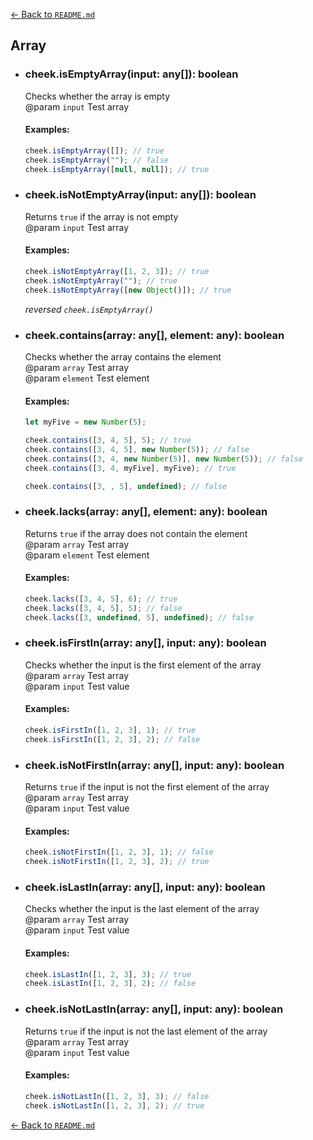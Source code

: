 [← Back to `README.md`](../README.md)

## Array
- ### cheek.isEmptyArray(input: any[]): boolean
  Checks whether the array is empty  
  @param `input` Test array  

  #### Examples:
  ```javascript
  cheek.isEmptyArray([]); // true
  cheek.isEmptyArray(""); // false
  cheek.isEmptyArray([null, null]); // true
  ```

- ### cheek.isNotEmptyArray(input: any[]): boolean
  Returns `true` if the array is not empty  
  @param `input` Test array  

  #### Examples:
  ```javascript
  cheek.isNotEmptyArray([1, 2, 3]); // true
  cheek.isNotEmptyArray(""); // true
  cheek.isNotEmptyArray([new Object()]); // true
  ```

  _reversed `cheek.isEmptyArray()`_  

- ### cheek.contains(array: any[], element: any): boolean
  Checks whether the array contains the element  
  @param `array` Test array  
  @param `element` Test element  

  #### Examples:
  ```javascript
  let myFive = new Number(5);

  cheek.contains([3, 4, 5], 5); // true
  cheek.contains([3, 4, 5], new Number(5)); // false
  cheek.contains([3, 4, new Number(5)], new Number(5)); // false
  cheek.contains([3, 4, myFive], myFive); // true

  cheek.contains([3, , 5], undefined); // false
  ```

- ### cheek.lacks(array: any[], element: any): boolean
  Returns `true` if the array does not contain the element  
  @param `array` Test array  
  @param `element` Test element  

  #### Examples:
  ```javascript
  cheek.lacks([3, 4, 5], 6); // true
  cheek.lacks([3, 4, 5], 5); // false
  cheek.lacks([3, undefined, 5], undefined); // false
  ```

- ### cheek.isFirstIn(array: any[], input: any): boolean
  Checks whether the input is the first element of the array  
  @param `array` Test array  
  @param `input` Test value  

  #### Examples:
  ```javascript
  cheek.isFirstIn([1, 2, 3], 1); // true
  cheek.isFirstIn([1, 2, 3], 2); // false
  ```

- ### cheek.isNotFirstIn(array: any[], input: any): boolean
  Returns `true` if the input is not the first element of the array  
  @param `array` Test array  
  @param `input` Test value  

  #### Examples:
  ```javascript
  cheek.isNotFirstIn([1, 2, 3], 1); // false
  cheek.isNotFirstIn([1, 2, 3], 2); // true
  ```

- ### cheek.isLastIn(array: any[], input: any): boolean
  Checks whether the input is the last element of the array  
  @param `array` Test array  
  @param `input` Test value  

  #### Examples:
  ```javascript
  cheek.isLastIn([1, 2, 3], 3); // true
  cheek.isLastIn([1, 2, 3], 2); // false
  ```

- ### cheek.isNotLastIn(array: any[], input: any): boolean
  Returns `true` if the input is not the last element of the array  
  @param `array` Test array  
  @param `input` Test value  

  #### Examples:
  ```javascript
  cheek.isNotLastIn([1, 2, 3], 3); // false
  cheek.isNotLastIn([1, 2, 3], 2); // true
  ```

[← Back to `README.md`](../README.md)
